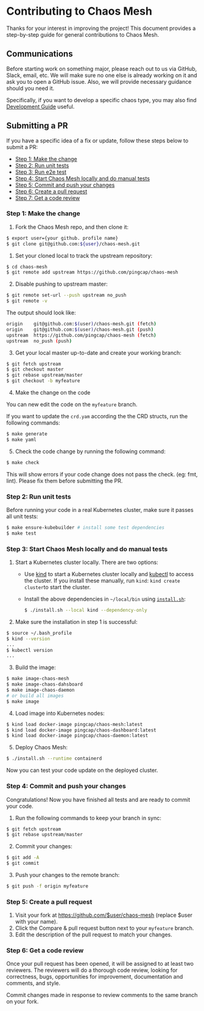 # Contributing to Chaos Mesh

Thanks for your interest in improving the project! This document provides a step-by-step guide for general contributions to Chaos Mesh.

## Communications

Before starting work on something major, please reach out to us via GitHub, Slack, email, etc. We will make sure no one else is already working on it and ask you to open a GitHub issue. Also, we will provide necessary guidance should you need it.

Specifically, if you want to develop a specific chaos type, you may also find [Development Guide](https://chaos-mesh.org/docs/development_guides/development_overview) useful.

## Submitting a PR

If you have a specific idea of a fix or update, follow these steps below to submit a PR:

- [Step 1: Make the change](#step-1-make-the-change)
- [Step 2: Run unit tests](#step-2-run-unit-tests)
- [Step 3: Run e2e test](#step-3-run-e2e-test)
- [Step 4: Start Chaos Mesh locally and do manual tests](#step-4-start-chaos-mesh-locally-and-do-manual-tests)
- [Step 5: Commit and push your changes](#step-5-commit-and-push-your-changes)
- [Step 6: Create a pull request](#step-6-create-a-pull-request)
- [Step 7: Get a code review](#step-7-get-a-code-review)

### Step 1: Make the change

1. Fork the Chaos Mesh repo, and then clone it:

```bash
$ export user={your github. profile name}
$ git clone git@github.com:${user}/chaos-mesh.git
```

1. Set your cloned local to track the upstream repository:

```bash
$ cd chaos-mesh
$ git remote add upstream https://github.com/pingcap/chaos-mesh
```

2. Disable pushing to upstream master:

```bash
$ git remote set-url --push upstream no_push
$ git remote -v
```

The output should look like:

```bash
origin    git@github.com:$(user)/chaos-mesh.git (fetch)
origin    git@github.com:$(user)/chaos-mesh.git (push)
upstream  https://github.com/pingcap/chaos-mesh (fetch)
upstream  no_push (push)
```

3. Get your local master up-to-date and create your working branch:

```bash
$ git fetch upstream
$ git checkout master
$ git rebase upstream/master
$ git checkout -b myfeature
```

4. Make the change on the code

You can new edit the code on the `myfeature` branch.

If you want to update the `crd.yam` according the the CRD structs, run the following commands:

```bash
$ make generate
$ make yaml
```

5. Check the code change by running the following command:

```bash
$ make check
```

This will show errors if your code change does not pass the check. (eg: fmt, lint). Please fix them before submitting the PR.

### Step 2: Run unit tests

Before running your code in a real Kubernetes cluster, make sure it passes all unit tests:

```bash
$ make ensure-kubebuilder # install some test dependencies
$ make test
```

### Step 3: Start Chaos Mesh locally and do manual tests

1. Start a Kubernetes cluster locally. There are two options:

    - Use [kind](https://kind.sigs.k8s.io/docs/user/quick-start/#installation) to start a Kubernetes cluster locally and [kubectl](https://kubernetes.io/docs/reference/kubectl/overview/) to access the cluster. If you install these manually, run `kind`: `kind create cluster`to start the cluster.

    - Install the above dependencies in `~/local/bin` using [`install.sh`](https://github.com/pingcap/chaos-mesh/blob/master/install.sh):

      ```bash
      $ ./install.sh --local kind --dependency-only
      ```

2. Make sure the installation in step 1 is successful:

```bash
$ source ~/.bash_profile
$ kind --version 
...
$ kubectl version 
...
```

3. Build the image:

```bash
$ make image-chaos-mesh
$ make image-chaos-dahsboard
$ make image-chaos-daemon
# or build all images
$ make image
```

4. Load image into Kubernetes nodes:

```bash
$ kind load docker-image pingcap/chaos-mesh:latest 
$ kind load docker-image pingcap/chaos-dashboard:latest 
$ kind load docker-image pingcap/chaos-daemon:latest 
```

5. Deploy Chaos Mesh:

```bash
$ ./install.sh --runtime containerd
```

Now you can test your code update on the deployed cluster.

### Step 4: Commit and push your changes

Congratulations! Now you have finished all tests and are ready to commit your code.

1. Run the following commands to keep your branch in sync:

```bash
$ git fetch upstream
$ git rebase upstream/master
```

2. Commit your changes:
```bash
$ git add -A
$ git commit
```
3. Push your changes to the remote branch:

```bash
$ git push -f origin myfeature
```

### Step 5: Create a pull request

1. Visit your fork at https://github.com/$user/chaos-mesh (replace $user with your name).
2. Click the Compare & pull request button next to your `myfeature` branch.
3. Edit the description of the pull request to match your changes.

### Step 6: Get a code review

Once your pull request has been opened, it will be assigned to at least two reviewers. The reviewers will do a thorough code review, looking for correctness, bugs, opportunities for improvement, documentation and comments, and style.

Commit changes made in response to review comments to the same branch on your fork.



